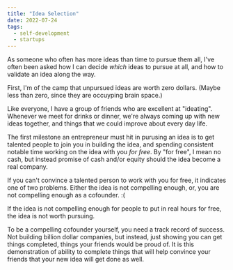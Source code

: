 ```yaml
---
title: "Idea Selection"
date: 2022-07-24
tags:
  - self-development
  - startups
---
```


<p>As someone who often has more ideas than time to pursue them all,
I've often been asked how I can decide <i>which</i> ideas to pursue
at all, and how to validate an idea along the way.

</p><p>First, I'm of the camp that unpursued ideas are worth zero
dollars. (Maybe less than zero, since they are occuyping brain space.)

</p><p>Like everyone, I have a group of friends who are excellent at
"ideating". Whenever we meet for drinks or dinner, we're always coming
up with new ideas together, and things that we could improve about
every day life.

</p><p>The first milestone an entrepreneur must hit in purusing an idea is
to get talented people to join you in building the idea, and spending
consistent notable time working on the idea with you <i>for
free</i>. By "for free", I mean no cash, but instead promise of cash
and/or equity should the idea become a real company.

</p><p>If you can't convince a talented person to work with you for free,
it indicates one of two problems. Either the idea is not compelling
enough, or, you are not compelling enough as a cofounder. :(

</p><p>If the idea is not compelling enough for people to put in real
hours for free, the idea is not worth pursuing.

</p><p>To be a compelling cofounder yourself, you need a track record of
success. Not building billion dollar companies, but instead, just
showing you can get things completed, things your friends would be
proud of. It is this demonstration of ability to complete things that
will help convince your friends that your new idea will get done as well.

</p></td>
